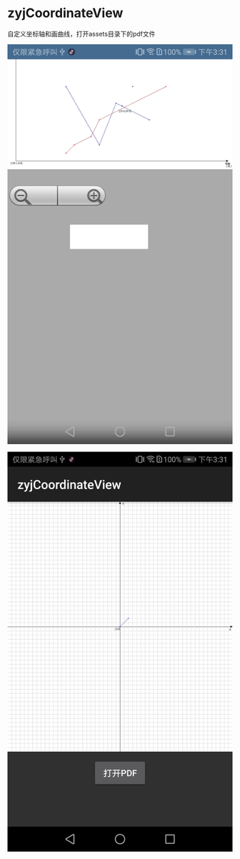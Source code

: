 # zyjCoordinateView
自定义坐标轴和画曲线，打开assets目录下的pdf文件

![github](https://github.com/yueyue10/AndroidProjects/blob/master/zyjCoordinateView/doc/Screenshot_20191127-153140.jpg?raw=true)

![github](https://github.com/yueyue10/AndroidProjects/blob/master/zyjCoordinateView/doc/Screenshot_20191127-153157.jpg?raw=true)
